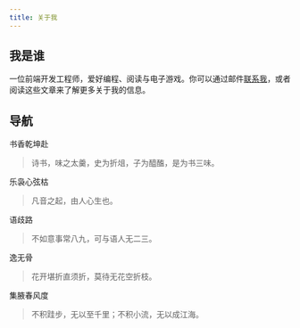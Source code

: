 ```yaml
---
title: 关于我
---
```


## 我是谁

一位前端开发工程师，爱好编程、阅读与电子游戏。你可以通过邮件[联系我](mailto:chunqiuyiyu@outlook.com)，或者阅读这些文章来了解更多关于我的信息。

## 导航

书香乾坤赴

> 诗书，味之太羹，史为折俎，子为醯醢，是为书三味。

乐袅心弦枯

> 凡音之起，由人心生也。

语歧路

> 不如意事常八九，可与语人无二三。

逸无骨

> 花开堪折直须折，莫待无花空折枝。

集腋春风度

> 不积跬步，无以至千里；不积小流，无以成江海。
